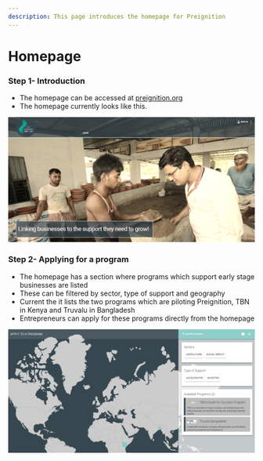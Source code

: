 ```yaml
---
description: This page introduces the homepage for Preignition
---
```


# Homepage

### Step 1-  Introduction

* The homepage can be accessed at [preignition.org](https://preignition.org/main/home) 
* The homepage currently looks like this.

![](../.gitbook/assets/image%20%2847%29.png)

### Step 2- Applying for a program

* The homepage has a section where programs which support early stage businesses are listed
* These can be filtered by sector, type of support and geography
* Current the it lists the two programs which are piloting Preignition, TBN in Kenya and Truvalu in Bangladesh
* Entrepreneurs can apply for these programs directly from the homepage

![](../.gitbook/assets/image%20%2824%29.png)

